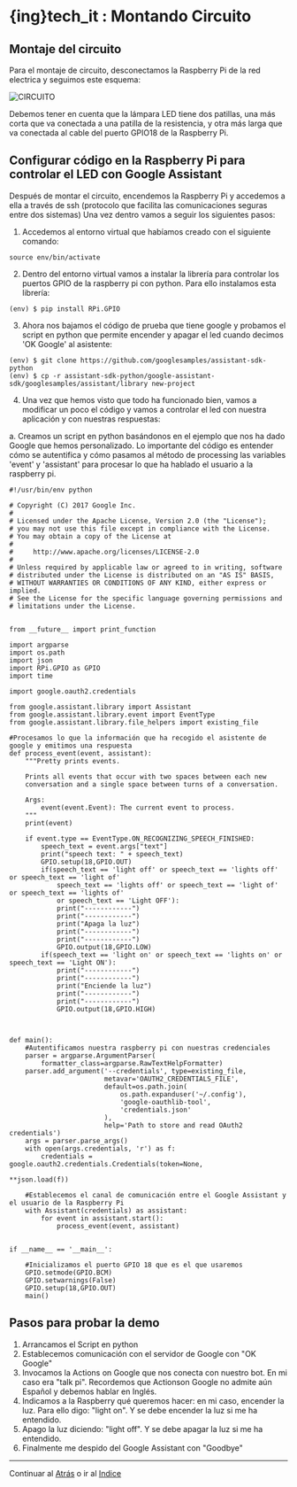 # {ing}tech_it : Montando Circuito

## Montaje del circuito

Para el montaje de circuito, desconectamos la Raspberry Pi de la red electrica y seguimos este esquema:

![CIRCUITO](./images/circuito_led_raspberry_pi.jpg)


Debemos tener en cuenta que la lámpara LED tiene dos patillas, una más corta que va conectada a una patilla de la resistencia, y otra más larga que va conectada al cable del puerto GPIO18 de la Raspberry Pi.

## Configurar código en la Raspberry Pi para controlar el LED con Google Assistant

Después de montar el circuito, encendemos la Raspberry Pi y accedemos a ella a través de ssh (protocolo que facilita las comunicaciones seguras entre dos sistemas) Una vez dentro vamos a seguir los siguientes pasos:

1.	Accedemos al entorno virtual que habíamos creado con el siguiente comando:

~~~
source env/bin/activate
~~~ 

2.	Dentro del entorno virtual vamos a instalar la librería para controlar los puertos GPIO de la raspberry pi con python. Para ello instalamos esta librería:

~~~
(env) $ pip install RPi.GPIO
~~~ 

3.	Ahora nos bajamos el código de prueba que tiene google y probamos el script en python que permite encender y apagar el led cuando decimos 'OK Google' al asistente:

~~~
(env) $ git clone https://github.com/googlesamples/assistant-sdk-python
(env) $ cp -r assistant-sdk-python/google-assistant-sdk/googlesamples/assistant/library new-project
~~~

4.	Una vez que hemos visto que todo ha funcionado bien, vamos a modificar un poco el código y vamos a controlar el led con nuestra aplicación y con nuestras respuestas:

a.	Creamos un script en python basándonos en el ejemplo que nos ha dado Google que hemos personalizado. Lo importante del código es entender cómo se autentifica y cómo pasamos al método de processing las variables 'event' y 'assistant' para procesar lo que ha hablado el usuario a la raspberry pi.

~~~
#!/usr/bin/env python

# Copyright (C) 2017 Google Inc.
#
# Licensed under the Apache License, Version 2.0 (the "License");
# you may not use this file except in compliance with the License.
# You may obtain a copy of the License at
#
#     http://www.apache.org/licenses/LICENSE-2.0
#
# Unless required by applicable law or agreed to in writing, software
# distributed under the License is distributed on an "AS IS" BASIS,
# WITHOUT WARRANTIES OR CONDITIONS OF ANY KIND, either express or implied.
# See the License for the specific language governing permissions and
# limitations under the License.


from __future__ import print_function

import argparse
import os.path
import json
import RPi.GPIO as GPIO
import time

import google.oauth2.credentials

from google.assistant.library import Assistant
from google.assistant.library.event import EventType
from google.assistant.library.file_helpers import existing_file

#Procesamos lo que la información que ha recogido el asistente de google y emitimos una respuesta
def process_event(event, assistant):
    """Pretty prints events.

    Prints all events that occur with two spaces between each new
    conversation and a single space between turns of a conversation.

    Args:
        event(event.Event): The current event to process.
    """
    print(event)

    if event.type == EventType.ON_RECOGNIZING_SPEECH_FINISHED:
        speech_text = event.args["text"]
        print("speech text: " + speech_text)
        GPIO.setup(18,GPIO.OUT)
        if(speech_text == 'light off' or speech_text == 'lights off' or speech_text == 'light of'
            speech_text == 'lights off' or speech_text == 'light of' or speech_text == 'lights of'
            or speech_text == 'Light OFF'):
            print("------------")
            print("------------")
            print("Apaga la luz")
            print("------------")
            print("------------")
            GPIO.output(18,GPIO.LOW)
        if(speech_text == 'light on' or speech_text == 'lights on' or speech_text == 'Light ON'):
            print("------------")
            print("------------")
            print("Enciende la luz")
            print("------------")
            print("------------")
            GPIO.output(18,GPIO.HIGH)



def main():
    #Autentificamos nuestra raspberry pi con nuestras credenciales
    parser = argparse.ArgumentParser(
        formatter_class=argparse.RawTextHelpFormatter)
    parser.add_argument('--credentials', type=existing_file,
                        metavar='OAUTH2_CREDENTIALS_FILE',
                        default=os.path.join(
                            os.path.expanduser('~/.config'),
                            'google-oauthlib-tool',
                            'credentials.json'
                        ),
                        help='Path to store and read OAuth2 credentials')
    args = parser.parse_args()
    with open(args.credentials, 'r') as f:
        credentials = google.oauth2.credentials.Credentials(token=None,
                                                            **json.load(f))

    #Establecemos el canal de comunicación entre el Google Assistant y el usuario de la Raspberry Pi
    with Assistant(credentials) as assistant:
        for event in assistant.start():
            process_event(event, assistant)


if __name__ == '__main__':

    #Inicializamos el puerto GPIO 18 que es el que usaremos
    GPIO.setmode(GPIO.BCM)
    GPIO.setwarnings(False)
    GPIO.setup(18,GPIO.OUT)
    main()

~~~

## Pasos para probar la demo

1.	Arrancamos el Script en python
2.	Establecemos comunicación con el servidor de Google con "OK Google"
3.	Invocamos la Actions on Google que nos conecta con nuestro bot. En mi caso era "talk pi". Recordemos que Actionson Google no admite aún Español y debemos hablar en Inglés.
4.	Indicamos a la Raspberry qué queremos hacer: en mi caso, encender la luz. Para ello digo: "light on". Y se debe encender la luz si me ha entendido.
5.	Apago la luz diciendo: "light off". Y se debe apagar la luz si me ha entendido.
6.	Finalmente me despido del Google Assistant con "Goodbye"



--------
Continuar al  [Atrás](./creando_dialog_flow_y_action_google.md) o ir al [Indice](./index.md)
